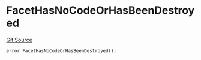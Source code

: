 # FacetHasNoCodeOrHasBeenDestroyed
[Git Source](https://github.com/thrackle-io/tron/blob/f201d50818b608b30301a670e76c0b866af89050/src/protocol/economic/ruleProcessor/RuleProcessorDiamond.sol)


```solidity
error FacetHasNoCodeOrHasBeenDestroyed();
```

